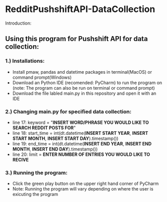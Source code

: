 # RedditPushshiftAPI-DataCollection

Introduction:

## Using this program for Pushshift API for data collection:

### 1.) Installations:
- Install pmaw, pandas and datetime packages in terminal(MacOS) or command prompt(Windows)
- Download an Python IDE (recomended: PyCharm) to run the program on (note: The program can also be run on terminal or command prompt)
- Download the file labled main.py in this repository and open it with an IDE

### 2.) Changing main.py for specified data collection:
- line 17: keyword = "**INSERT WORD/PHRASE YOU WOULD LIKE TO SEARCH REDDIT POSTS FOR**"
- line 18: start_time = int(dt.datetime(**INSERT START YEAR**, **INSERT START MONTH**, **INSERT START DAY**).timestamp())
- line 19: end_time = int(dt.datetime(**INSERT END YEAR**, **INSERT END MONTH**, **INSERT END DAY**).timestamp())
- line 20: limit = **ENTER NUMBER OF ENTRIES YOU WOULD LIKE TO RECIVE**

### 3.) Running the program:
- Click the green play button on the upper right hand corner of PyCharm 
- Note: Running the program will vary depending on where the user is exicuting the program
